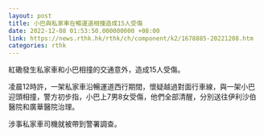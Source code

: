 ```yaml
---
layout: post
title: 小巴與私家車在暢運道相撞造成15人受傷
date: 2022-12-08 01:53:50.000000000 +08:00
link: https://news.rthk.hk/rthk/ch/component/k2/1678885-20221208.htm
categories: rthk
---
```


紅磡發生私家車和小巴相撞的交通意外，造成15人受傷。

凌晨12時許，一架私家車沿暢運道西行期間，懷疑越過對面行車線，與一架小巴迎頭相撞，警方初步指，小巴上7男8女受傷，他們全部清醒，分別送往伊利沙伯醫院和廣華醫院治理。

涉事私家車司機就被帶到警署調查。

